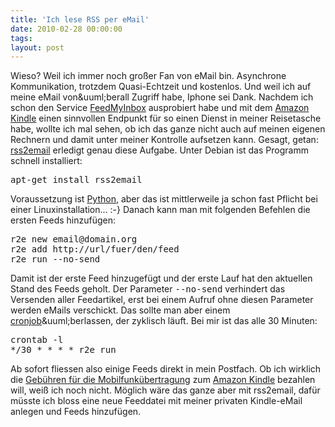 ```yaml
---
title: 'Ich lese RSS per eMail'
date: 2010-02-28 00:00:00 
tags: 
layout: post
---
```

<p><span class="dropCap">W</span>ieso? Weil ich immer noch gro&szlig;er Fan von eMail bin. Asynchrone Kommunikation, trotzdem Quasi-Echtzeit und kostenlos. Und weil ich auf meine eMail von&amp;uuml;berall Zugriff habe, Iphone sei Dank.  Nachdem ich schon den Service <a href="http://www.feedmyinbox.com/">FeedMyInbox</a> ausprobiert habe und mit dem <a href="http://www.amazon.com/Kindle-Wireless-Reading-Display-Generation/dp/B0015T963C/kopisde-21">Amazon Kindle</a> einen sinnvollen Endpunkt f&uuml;r so einen Dienst in meiner Reisetasche habe, wollte ich mal sehen, ob ich das ganze nicht auch auf meinen eigenen Rechnern und damit unter meiner Kontrolle aufsetzen kann. Gesagt, getan: <a href="http://www.allthingsrss.com/rss2email/">rss2email</a> erledigt genau diese Aufgabe.  Unter Debian ist das Programm schnell installiert:</p>
<p><span style="font-family: Times New Roman; font-size: medium;">
<div class="CodeRay">
  <div class="code"><pre>apt-get install rss2email</pre></div>
</div>

</span></p>
<p>Voraussetzung ist <a href="http://python.org/">Python</a>, aber das ist mittlerweile ja schon fast Pflicht bei einer Linuxinstallation... :-} Danach kann man mit folgenden Befehlen die ersten Feeds hinzuf&uuml;gen:</p>
<p><span style="font-family: Times New Roman; font-size: medium;">
<div class="CodeRay">
  <div class="code"><pre>r2e new email@domain.org
r2e add http://url/fuer/den/feed
r2e run --no-send</pre></div>
</div>

</span></p>
<p>Damit ist der erste Feed hinzugef&uuml;gt und der erste Lauf hat den aktuellen Stand des Feeds geholt. Der Parameter <tt>--no-send</tt> verhindert das Versenden aller Feedartikel, erst bei einem Aufruf ohne diesen Parameter werden eMails verschickt. Das sollte man aber einem <a href="http://de.wikipedia.org/wiki/Cron">cronjob</a>&amp;uuml;berlassen, der zyklisch l&auml;uft. Bei mir ist das alle 30 Minuten:</p>
<p><span style="font-family: Times New Roman; font-size: medium;">
<div class="CodeRay">
  <div class="code"><pre>crontab -l
*/30 * * * * r2e run</pre></div>
</div>

</span></p>
<p>Ab sofort fliessen also einige Feeds direkt in mein Postfach. Ob ich wirklich die <a href="http://www.amazon.com/gp/help/customer/display.html?nodeId=200375630&amp;#fees">Geb&uuml;hren f&uuml;r die Mobilfunk&uuml;bertragung</a> zum <a href="http://www.amazon.com/Kindle-Wireless-Reading-Display-Generation/dp/B0015T963C/kopisde-21">Amazon Kindle</a> bezahlen will, wei&szlig; ich noch nicht. M&ouml;glich w&auml;re das ganze aber mit rss2email, daf&uuml;r m&uuml;sste ich bloss eine neue Feeddatei mit meiner privaten Kindle-eMail anlegen und Feeds hinzuf&uuml;gen.</p>

